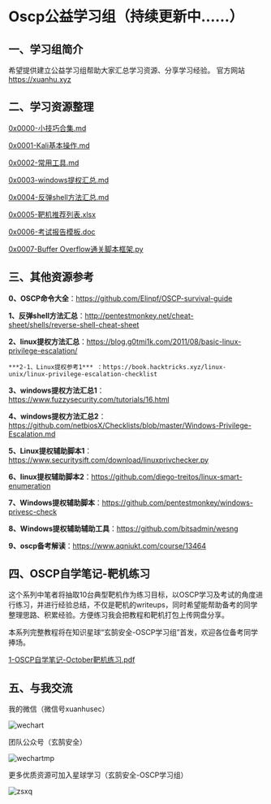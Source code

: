 # Oscp公益学习组（持续更新中……）
## 一、学习组简介
希望提供建立公益学习组帮助大家汇总学习资源、分享学习经验。
官方网站 https://xuanhu.xyz

## 二、学习资源整理


[0x0000-小技巧合集.md](https://github.com/xuanhusec/OscpStudyGroup/blob/master/0x0000-%E5%B0%8F%E6%8A%80%E5%B7%A7%E5%90%88%E9%9B%86.md)


[0x0001-Kali基本操作.md](https://github.com/xuanhusec/OscpStudyGroup/blob/master/0x0001-Kali%E5%9F%BA%E6%9C%AC%E6%93%8D%E4%BD%9C.md)


[0x0002-常用工具.md](https://github.com/xuanhusec/OscpStudyGroup/blob/master/0x0002-%E5%B8%B8%E7%94%A8%E5%B7%A5%E5%85%B7.md)


[0x0003-windows提权汇总.md](https://github.com/xuanhusec/OscpStudyGroup/blob/master/0x0003-windows%E6%8F%90%E6%9D%83%E6%B1%87%E6%80%BB.md)


[0x0004-反弹shell方法汇总.md](https://github.com/xuanhusec/OscpStudyGroup/blob/master/0x0004-%E5%8F%8D%E5%BC%B9shell%E6%96%B9%E6%B3%95%E6%B1%87%E6%80%BB.md)


[0x0005-靶机推荐列表.xlsx](https://github.com/xuanhusec/OscpStudyGroup/blob/master/0x0005-%E9%9D%B6%E6%9C%BA%E6%8E%A8%E8%8D%90%E5%88%97%E8%A1%A8.xlsx)


[0x0006-考试报告模板.doc](https://github.com/xuanhusec/OscpStudyGroup/blob/master/0x0006-%E8%80%83%E8%AF%95%E6%8A%A5%E5%91%8A%E6%A8%A1%E6%9D%BF.doc)


[0x0007-Buffer Overflow通关脚本框架.py](https://github.com/xuanhusec/OscpStudyGroup/blob/master/0x0007-Buffer%20Overflow%E9%80%9A%E5%85%B3%E8%84%9A%E6%9C%AC%E6%A1%86%E6%9E%B6.py)


## 三、其他资源参考
**0、OSCP命令大全**：https://github.com/Elinpf/OSCP-survival-guide


**1、反弹shell方法汇总**：http://pentestmonkey.net/cheat-sheet/shells/reverse-shell-cheat-sheet


**2、linux提权方法汇总**：https://blog.g0tmi1k.com/2011/08/basic-linux-privilege-escalation/

    ***2-1、Linux提权参考1*** ：https://book.hacktricks.xyz/linux-unix/linux-privilege-escalation-checklist


**3、windows提权方法汇总1**：https://www.fuzzysecurity.com/tutorials/16.html


**4、windows提权方法汇总2**：https://github.com/netbiosX/Checklists/blob/master/Windows-Privilege-Escalation.md


**5、Linux提权辅助脚本1**：https://www.securitysift.com/download/linuxprivchecker.py


**6、linux提权辅助脚本2**：https://github.com/diego-treitos/linux-smart-enumeration


**7、Windows提权辅助脚本**：https://github.com/pentestmonkey/windows-privesc-check


**8、Windows提权辅助辅助工具**：https://github.com/bitsadmin/wesng


**9、oscp备考解读**：https://www.aqniukt.com/course/13464



## 四、OSCP自学笔记-靶机练习
这个系列中笔者将抽取10台典型靶机作为练习目标，以OSCP学习及考试的角度进行练习，并进行经验总结，不仅是靶机的writeups，同时希望能帮助备考的同学整理思路、积累经验。方便练习我会把教程和靶机打包上传网盘分享。

本系列完整教程将在知识星球“玄鹄安全-OSCP学习组”首发，欢迎各位备考同学捧场。


[1-OSCP自学笔记-October靶机练习.pdf](https://github.com/xuanhusec/OscpStudyGroup/blob/master/%E9%9D%B6%E6%9C%BA%E7%BB%83%E4%B9%A0%E7%B3%BB%E5%88%97/1-OSCP%E8%87%AA%E5%AD%A6%E7%AC%94%E8%AE%B0-October%E9%9D%B6%E6%9C%BA%E7%BB%83%E4%B9%A0.pdf)


## 五、与我交流

我的微信（微信号xuanhusec）


![wechart](img/wechart.jpg)


团队公众号（玄鹄安全）


![wechartmp](img/mp.png)



更多优质资源可加入星球学习（玄鹄安全-OSCP学习组）


![zsxq](img/xq.png)
